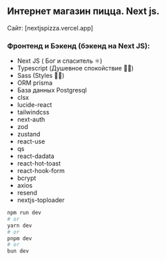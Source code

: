 ## Интернет магазин пицца. Next js. 

Сайт: [nextjspizza.vercel.app]

### Фронтенд и Бэкенд (бэкенд на Next JS):

- Next JS ( Бог и спаситель ⚛︎)
- Typescript (Душевное спокойствие 🙏🏻)
- Sass (Styles 💅🏻)
- ORM prisma
- База данных Postgresql
- clsx
- lucide-react
- tailwindcss
- next-auth
- zod
- zustand
- react-use
- qs
- react-dadata
- react-hot-toast
- react-hook-form
- bcrypt
- axios
- resend
- nextjs-toploader

```bash
npm run dev
# or
yarn dev
# or
pnpm dev
# or
bun dev


